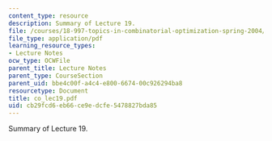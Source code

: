 ```yaml
---
content_type: resource
description: Summary of Lecture 19.
file: /courses/18-997-topics-in-combinatorial-optimization-spring-2004/cb29fcd6eb66ce9edcfe5478827bda85_co_lec19.pdf
file_type: application/pdf
learning_resource_types:
- Lecture Notes
ocw_type: OCWFile
parent_title: Lecture Notes
parent_type: CourseSection
parent_uid: bbe4c00f-a4c4-e800-6674-00c926294ba8
resourcetype: Document
title: co_lec19.pdf
uid: cb29fcd6-eb66-ce9e-dcfe-5478827bda85
---
```

Summary of Lecture 19.

